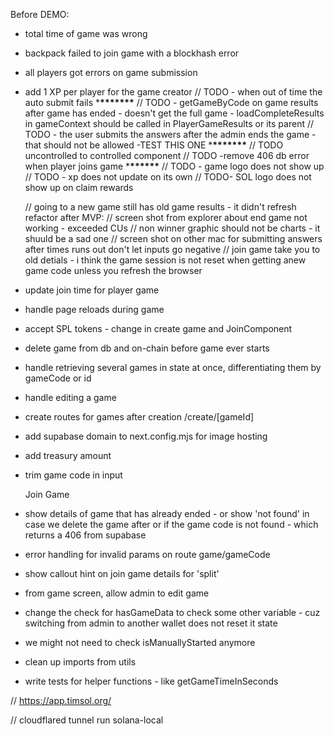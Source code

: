 Before DEMO:

- total time of game was wrong
- backpack failed to join game with a blockhash error
- all players got errors on game submission
- add 1 XP per player for the game creator
  // TODO - when out of time the auto submit fails \***\*\*\*\*\*\*\***
  // TODO - getGameByCode on game results after game has ended - doesn't get the full game - loadCompleteResults in gameContext should be called in PlayerGameResults or its parent
  // TODO - the user submits the answers after the admin ends the game -that should not be allowed -TEST THIS ONE \***\*\*\*\*\*\*\***
  // TODO uncontrolled to controlled component
  // TODO -remove 406 db error when player joins game \***\*\*\*\*\*\***
  // TODO - game logo does not show up
  // TODO - xp does not update on its own
  // TODO- SOL logo does not show up on claim rewards

  // going to a new game still has old game results - it didn't refresh
  refactor after MVP:
  // screen shot from explorer about end game not working - exceeded CUs
  // non winner graphic should not be charts - it shuuld be a sad one
  // screen shot on other mac for submitting answers after times runs out
  don't let inputs go negative
  // join game take you to old detials - i think the game session is not reset when getting anew game code unless you refresh the browser

- update join time for player game
- handle page reloads during game
- accept SPL tokens - change in create game and JoinComponent
- delete game from db and on-chain before game ever starts
- handle retrieving several games in state at once, differentiating them by gameCode or id
- handle editing a game
- create routes for games after creation /create/[gameId]
- add supabase domain to next.config.mjs for image hosting
- add treasury amount
- trim game code in input

  Join Game

- show details of game that has already ended - or show 'not found' in case we delete the game after or if the game code is not found - which returns a 406 from supabase
- error handling for invalid params on route game/gameCode
- show callout hint on join game details for 'split'
- from game screen, allow admin to edit game
- change the check for hasGameData to check some other variable - cuz switching from admin to another wallet does not reset it state
- we might not need to check isManuallyStarted anymore

- clean up imports from utils

- write tests for helper functions - like getGameTimeInSeconds

// https://app.timsol.org/

// cloudflared tunnel run solana-local
